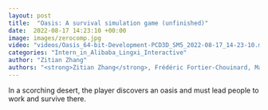 ```yaml
---
layout: post
title:  "Oasis: A survival simulation game (unfinished)"
date:  2022-08-17 14:23:10 +00:00
image: images/zerocomp.jpg
video: "videos/Oasis_64-bit-Development-PCD3D_SM5_2022-08-17_14-23-10.mp4"
categories: "Intern_in_Alibaba_Lingxi_Interactive"
author: "Zitian Zhang"
authors: "<strong>Zitian Zhang</strong>, Frédéric Fortier-Chouinard, Mathieu Garon, Anand Bhattad, Jean-François Lalonde"
---
```

In a scorching desert, the player discovers an oasis and must lead people to work and survive there.